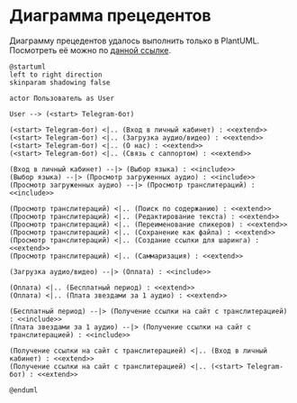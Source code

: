 # Диаграмма прецедентов

Диаграмму прецедентов удалось выполнить только в PlantUML. Посмотреть её можно по [данной ссылке](https://drive.google.com/file/d/1wPwlprMaF_cbWEdHxZaFzzBKDfEV3Rk3/view?usp=sharing).

    @startuml
    left to right direction
    skinparam shadowing false
    
    actor Пользователь as User
    
    User --> (<start> Telegram-бот)
    
    (<start> Telegram-бот) <|.. (Вход в личный кабинет) : <<extend>>
    (<start> Telegram-бот) <|.. (Загрузка аудио/видео) : <<extend>>
    (<start> Telegram-бот) <|.. (О нас) : <<extend>>
    (<start> Telegram-бот) <|.. (Связь с саппортом) : <<extend>>
    
    (Вход в личный кабинет) --|> (Выбор языка) : <<include>>
    (Выбор языка) --|> (Просмотр загруженных аудио) : <<include>>
    (Просмотр загруженных аудио) --|> (Просмотр транслитераций) : <<include>>
    
    (Просмотр транслитераций) <|.. (Поиск по содержанию) : <<extend>>
    (Просмотр транслитераций) <|.. (Редактирование текста) : <<extend>>
    (Просмотр транслитераций) <|.. (Переименование спикеров) : <<extend>>
    (Просмотр транслитераций) <|.. (Сохранение как файла) : <<extend>>
    (Просмотр транслитераций) <|.. (Создание ссылки для шаринга) : <<extend>>
    (Просмотр транслитераций) <|.. (Саммаризация) : <<extend>>
    
    (Загрузка аудио/видео) --|> (Оплата) : <<include>>
    
    (Оплата) <|.. (Бесплатный период) : <<extend>>
    (Оплата) <|.. (Плата звездами за 1 аудио) : <<extend>>
    
    (Бесплатный период) --|> (Получение ссылки на сайт с транслитерацией) : <<include>>
    (Плата звездами за 1 аудио) --|> (Получение ссылки на сайт с транслитерацией) : <<include>>
    
    (Получение ссылки на сайт с транслитерацией) <|.. (Вход в личный кабинет) : <<extend>>
    (Получение ссылки на сайт с транслитерацией) <|.. (<start> Telegram-бот) : <<extend>>
    
    @enduml
